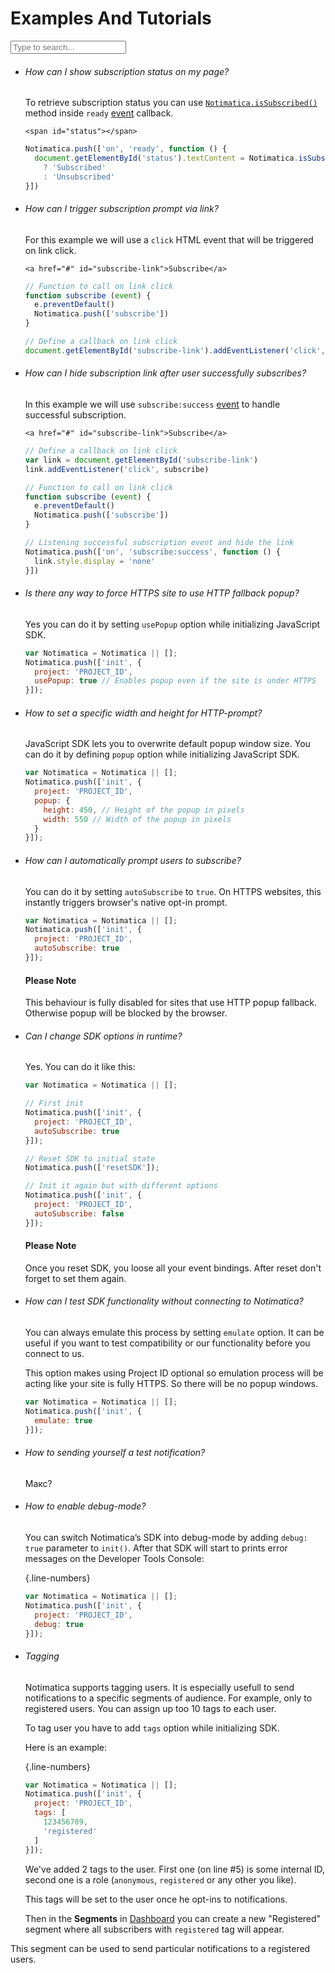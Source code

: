 # Examples And Tutorials

<div class="faq">
<input class="faq-search" type="text" placeholder="Type to search...">

* ###### How can I show subscription status on my page?

  <div>

  To retrieve subscription status you can use [`Notimatica.isSubscribed()`](/docs/sdk-api#isSubscribed) method inside `ready` [event](/docs/sdk-events) callback.

  <div class="code-snippet">

  ```markup
  <span id="status"></span>
  ```

  ```javascript
  Notimatica.push(['on', 'ready', function () {
    document.getElementById('status').textContent = Notimatica.isSubscribed()
      ? 'Subscribed'
      : 'Unsubscribed'
  }])
  ```

  </div></div>

* ###### How can I trigger subscription prompt via link?

  <div>

  For this example we will use a `click` HTML event that will be triggered on link click.

  <div class="code-snippet">

  ```markup
  <a href="#" id="subscribe-link">Subscribe</a>
  ```

  ```javascript
  // Function to call on link click
  function subscribe (event) {
    e.preventDefault()
    Notimatica.push(['subscribe'])
  }

  // Define a callback on link click
  document.getElementById('subscribe-link').addEventListener('click', subscribe)
  ```

  </div></div>

* ###### How can I hide subscription link after user successfully subscribes?

  <div>

  In this example we will use `subscribe:success` [event](/docs/sdk-events) to handle successful subscription.

  <div class="code-snippet">

  ```markup
  <a href="#" id="subscribe-link">Subscribe</a>
  ```

  ```javascript  
  // Define a callback on link click
  var link = document.getElementById('subscribe-link')
  link.addEventListener('click', subscribe)

  // Function to call on link click
  function subscribe (event) {
    e.preventDefault()
    Notimatica.push(['subscribe'])
  }

  // Listening successful subscription event and hide the link
  Notimatica.push(['on', 'subscribe:success', function () {
    link.style.display = 'none'
  }])
  ```

  </div></div>

* ###### Is there any way to force HTTPS site to use HTTP fallback popup?

  <div>

  Yes you can do it by setting `usePopup` option while initializing JavaScript SDK.

  ```javascript
  var Notimatica = Notimatica || [];
  Notimatica.push(['init', {
    project: 'PROJECT_ID',
    usePopup: true // Enables popup even if the site is under HTTPS
  }]);
  ```

  </div>

* ###### How to set a specific width and height for HTTP-prompt?

  <div>

  JavaScript SDK lets you to overwrite default popup window size. You can do it by defining `popup` option while initializing JavaScript SDK.

  ```javascript
  var Notimatica = Notimatica || [];
  Notimatica.push(['init', {
    project: 'PROJECT_ID',
    popup: {
      height: 450, // Height of the popup in pixels
      width: 550 // Width of the popup in pixels
    }
  }]);
  ```

  </div>

* ###### How can I automatically prompt users to subscribe?

  <div>

  You can do it by setting `autoSubscribe` to `true`. On HTTPS websites, this instantly triggers browser's native opt-in prompt.

  ```javascript
  var Notimatica = Notimatica || [];
  Notimatica.push(['init', {
    project: 'PROJECT_ID',
    autoSubscribe: true
  }]);
  ```

  <div class="callout callout-warning" role="alert">

  #### Please Note

  This behaviour is fully disabled for sites that use HTTP popup fallback. Otherwise popup will be blocked by the browser.

  </div>

  </div>

* ###### Can I change SDK options in runtime?

  <div>

  Yes. You can do it like this:

  ```javascript
  var Notimatica = Notimatica || [];

  // First init
  Notimatica.push(['init', {
    project: 'PROJECT_ID',
    autoSubscribe: true
  }]);

  // Reset SDK to initial state
  Notimatica.push(['resetSDK']);

  // Init it again but with different options
  Notimatica.push(['init', {
    project: 'PROJECT_ID',
    autoSubscribe: false
  }]);
  ```

  <div class="callout callout-warning" role="alert">

  #### Please Note

  Once you reset SDK, you loose all your event bindings. After reset don't forget to set them again.

  </div>

  </div>

* ###### How can I test SDK functionality without connecting to Notimatica?

  <div>

  You can always emulate this process by setting `emulate` option. It can be useful if you want to test compatibility or our functionality before you connect to us.

  This option makes using Project ID optional so emulation process will be acting like your site is fully HTTPS. So there will be no popup windows.

  ```javascript
  var Notimatica = Notimatica || [];
  Notimatica.push(['init', {
    emulate: true
  }]);
  ```

  </div>

* ###### How to sending yourself a test notification?

  <div>

  Макс?

  </div>

* ###### How to enable debug-mode?

  <div>

   You can switch Notimatica’s SDK into debug-mode by adding `debug: true` parameter to `init()`. After that SDK will start to prints error messages on the Developer Tools Console: 

  {.line-numbers}
  ```javascript
  var Notimatica = Notimatica || [];
  Notimatica.push(['init', {
    project: 'PROJECT_ID',
    debug: true
  }]);
  ```

  </div>

* ###### Tagging

  <div>

  Notimatica supports tagging users. It is especially usefull to send notifications to a specific segments of audience. For example, only to registered users. You can assign up too 10 tags to each user.

  To tag user you have to add `tags` option while initializing SDK.

  Here is an example:

  {.line-numbers}
  ```javascript
  var Notimatica = Notimatica || [];
  Notimatica.push(['init', {
    project: 'PROJECT_ID',
    tags: [
      123456789,
      'registered'
    ]
  }]);
  ```

  We've added 2 tags to the user. First one (on line #5) is some internal ID, second one is a role (`anonymous`, `registered` or any other you like).

  This tags will be set to the user once he opt-ins to notifications.

  Then in the **Segments** in [Dashboard](https://notimatica.io) you can create a new "Registered" segment where all subscribers with `registered` tag will appear.

 This segment can be used to send particular notifications to a registered users.
  </div>

</div>

